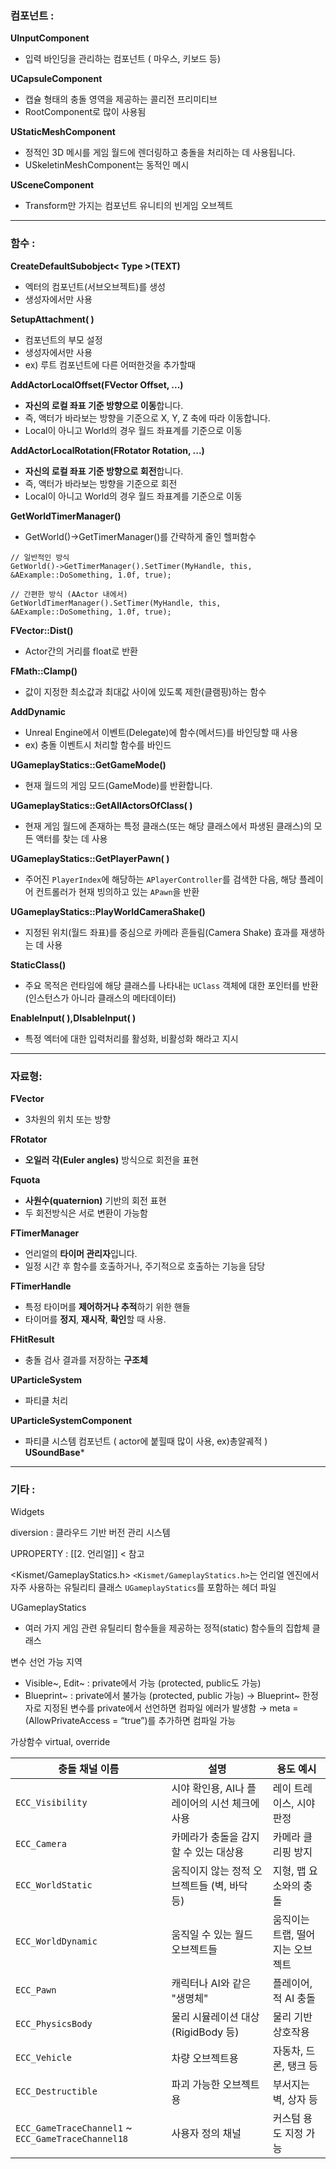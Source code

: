 
### **컴포넌트 :**

**UInputComponent** 
- 입력 바인딩을 관리하는 컴포넌트 ( 마우스, 키보드 등)

**UCapsuleComponent**
- 캡슐 형태의 충돌 영역을 제공하는 콜리전 프리미티브
- RootComponent로 많이 사용됨

**UStaticMeshComponent**
- 정적인 3D 메시를 게임 월드에 렌더링하고 충돌을 처리하는 데 사용됩니다.
- USkeletinMeshComponent는 동적인 메시

**USceneComponent**
- Transform만 가지는 컴포넌트 유니티의 빈게임 오브젝트


---


### **함수 :**

**CreateDefaultSubobject< Type >(TEXT)**
-  엑터의 컴포넌트(서브오브젝트)를 생성
-  생성자에서만 사용

**SetupAttachment( )**
- 컴포넌트의 부모 설정
- 생성자에서만 사용
- ex) 루트 컴포넌트에 다른 어떠한것을 추가할때

**AddActorLocalOffset(FVector Offset, ...)**
- **자신의 로컬 좌표 기준 방향으로 이동**합니다.
- 즉, 액터가 바라보는 방향을 기준으로 X, Y, Z 축에 따라 이동합니다.
- Local이 아니고 World의 경우 월드 좌표계를 기준으로 이동

**AddActorLocalRotation(FRotator Rotation, ...)**
- **자신의 로컬 좌표 기준 방향으로 회전**합니다.
- 즉, 액터가 바라보는 방향을 기준으로 회전
- Local이 아니고 World의 경우 월드 좌표계를 기준으로 이동


**GetWorldTimerManager()**
- GetWorld()->GetTimerManager()를 간략하게 줄인 헬퍼함수
```
// 일반적인 방식
GetWorld()->GetTimerManager().SetTimer(MyHandle, this, &AExample::DoSomething, 1.0f, true);

// 간편한 방식 (AActor 내에서)
GetWorldTimerManager().SetTimer(MyHandle, this, &AExample::DoSomething, 1.0f, true);

```

**FVector::Dist()**
- Actor간의 거리를 float로 반환

**FMath::Clamp()**
- 값이 지정한 최소값과 최대값 사이에 있도록 제한(클램핑)하는 함수

**AddDynamic**
- Unreal Engine에서 이벤트(Delegate)에 함수(메서드)를 바인딩할 때 사용
- ex) 충돌 이벤트시 처리할 함수를 바인드

**UGameplayStatics::GetGameMode()**
- 현재 월드의 게임 모드(GameMode)를 반환합니다.

**UGameplayStatics::GetAllActorsOfClass( )**
- 현재 게임 월드에 존재하는 특정 클래스(또는 해당 클래스에서 파생된 클래스)의 모든 액터를 찾는 데 사용

 **UGameplayStatics::GetPlayerPawn( )**
- 주어진 `PlayerIndex`에 해당하는 `APlayerController`를 검색한 다음, 해당 플레이어 컨트롤러가 현재 빙의하고 있는 `APawn`을 반환

**UGameplayStatics::PlayWorldCameraShake()**
- 지정된 위치(월드 좌표)를 중심으로 카메라 흔들림(Camera Shake) 효과를 재생하는 데 사용



**StaticClass()**
- 주요 목적은 런타임에 해당 클래스를 나타내는 `UClass` 객체에 대한 포인터를 반환(인스턴스가 아니라 클래스의 메타데이터)

**EnableInput( ),DIsableInput( )**
- 특정 엑터에 대한 입력처리를 활성화, 비활성화 해라고 지시


---


### **자료형**: 

**FVector**
- 3차원의 위치 또는 방향 

**FRotator**
- **오일러 각(Euler angles)** 방식으로 회전을 표현

**Fquota**
- **사원수(quaternion)** 기반의 회전 표현
- 두 회전방식은 서로 변환이 가능함

**FTimerManager**
- 언리얼의 **타이머 관리자**입니다.
- 일정 시간 후 함수를 호출하거나, 주기적으로 호출하는 기능을 담당

**FTimerHandle**
- 특정 타이머를 **제어하거나 추적**하기 위한 핸들
- 타이머를 **정지**, **재시작**, **확인**할 때 사용.

**FHitResult**
- 충돌 검사 결과를 저장하는 **구조체**

**UParticleSystem**
- 파티클 처리

**UParticleSystemComponent**
- 파티클 시스템 컴포넌트 ( actor에 붙힐때 많이 사용, ex)총알궤적 )
**USoundBase***


---

### **기타 :** 

Widgets

diversion : 클라우드 기반 버전 관리 시스템

UPROPERTY : [[2. 언리얼]]  < 참고

<Kismet/GameplayStatics.h>
`<Kismet/GameplayStatics.h>`는 언리얼 엔진에서 자주 사용하는 유틸리티 클래스 `UGameplayStatics`를 포함하는 헤더 파일

UGameplayStatics
- 여러 가지 게임 관련 유틸리티 함수들을 제공하는 정적(static) 함수들의 집합체 클래스

변수 선언 가능 지역 
-  Visible~, Edit~ : private에서 가능 (protected, public도 가능) 
-  Blueprint~ : private에서 불가능 (protected, public 가능) → Blueprint~ 한정자로 지정된 변수를 private에서 선언하면 컴파일 에러가 발생함 → meta = (AllowPrivateAccess = “true”)를 추가하면 컴파일 가능

가상함수 
virtual, override 

| 충돌 채널 이름                                           | 설명                          | 용도 예시              |
| -------------------------------------------------- | --------------------------- | ------------------ |
| `ECC_Visibility`                                   | 시야 확인용, AI나 플레이어의 시선 체크에 사용 | 레이 트레이스, 시야 판정     |
| `ECC_Camera`                                       | 카메라가 충돌을 감지할 수 있는 대상용       | 카메라 클리핑 방지         |
| `ECC_WorldStatic`                                  | 움직이지 않는 정적 오브젝트들 (벽, 바닥 등)  | 지형, 맵 요소와의 충돌      |
| `ECC_WorldDynamic`                                 | 움직일 수 있는 월드 오브젝트들           | 움직이는 트랩, 떨어지는 오브젝트 |
| `ECC_Pawn`                                         | 캐릭터나 AI와 같은 "생명체"           | 플레이어, 적 AI 충돌      |
| `ECC_PhysicsBody`                                  | 물리 시뮬레이션 대상 (RigidBody 등)   | 물리 기반 상호작용         |
| `ECC_Vehicle`                                      | 차량 오브젝트용                    | 자동차, 드론, 탱크 등      |
| `ECC_Destructible`                                 | 파괴 가능한 오브젝트용                | 부서지는 벽, 상자 등       |
| `ECC_GameTraceChannel1` ~ `ECC_GameTraceChannel18` | 사용자 정의 채널                   | 커스텀 용도 지정 가능       |
